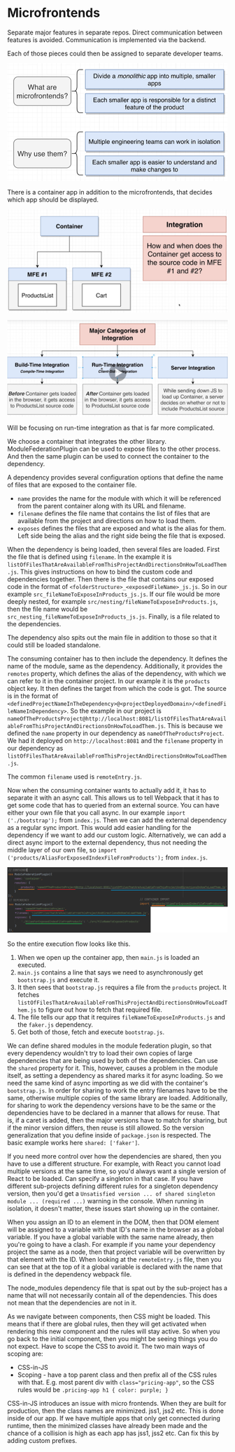 # Microfrontends

Separate major features in separate repos. Direct communication between
features is avoided. Communication is implemented via the backend.

Each of those pieces could then be assigned to separate developer teams.

![alt text](microfrontends.PNG)

There is a container app in addition to the microfrontends, that decides
which app should be displayed.

![alt text](mfe-integration.PNG)

![alt text](mfe-integrations.PNG)

Will be focusing on run-time integration as that is far more complicated.

We choose a container that integrates the other library.
ModuleFederationPlugin can be used to expose files to the other
process. And then the same plugin can be used to connect the container to
the dependency.

A dependency provides several configuration options that define the name of 
files that are exposed to the container file.
* `name` provides the name for the module with which it will be referenced
from the parent container along with its URL and filename.
* `filename` defines the file name that contains the list of files that
are available from the project and directions on how to load them.
* `exposes` defines the files that are exposed and what is the alias for them.
Left side being the alias and the right side being the file that is
exposed.

When the dependency is being loaded, then several files are loaded. First the
file that is defined using `filename`. In the example it is 
`listOfFilesThatAreAvailableFromThisProjectAndDirectionsOnHowToLoadThem.js`. 
This gives instructions on how to bind the custom code and dependencies together.
Then there is the file that contains our exposed code in the format of 
`<folderStructure>_<exposedFileName>_js.js`. So in our example `src_fileNameToExposeInProducts_js.js`.
If our file would be more deeply nested, for example `src/nesting/fileNameToExposeInProducts.js`, then
the file name would be `src_nesting_fileNameToExposeInProducts_js.js`.
Finally, is a file related to the dependencies.

The dependency also spits out the main file in addition to those so that it could
still be loaded standalone.

The consuming container has to then include the dependency. It defines the name of the module,
same as the dependency. Additionally, it provides the `remotes` property, which defines the
alias of the dependency, with which we can refer to it in the container project. In our example 
it is the `products` object key. It then defines the target from which the code is got. The source
is in the format of `<definedProjectNameInTheDependency>@<projectDeployedDomain>/<definedFileNameInDependency>`.
So the example in our project is 
`nameOfTheProductsProject@http://localhost:8081/listOfFilesThatAreAvailableFromThisProjectAndDirectionsOnHowToLoadThem.js`.
This is because we defined the `name` property in our dependency as `nameOfTheProductsProject`. We had it deployed on
`http://localhost:8081` and the `filename` property in our dependency as 
`listOfFilesThatAreAvailableFromThisProjectAndDirectionsOnHowToLoadThem.js`.

The common `filename` used is `remoteEntry.js`.

Now when the consuming container wants to actually add it, it has to separate it with an async call. This allows us to 
tell Webpack that it has to get some code that has to queried from an external source. You can have either
your own file that you call async. In our example `import ('./bootstrap');` from `index.js`. Then we can add the external
dependency as a regular sync import. This would add easier handling for the dependency if we want to add our custom logic.
Alternatively, we can add a direct async import to the external dependency, thus not needing the middle layer of our own
file, so `import ('products/AliasForExposedIndexFileFromProducts');` from `index.js`.

![alt text](module_federation_connections.PNG)

So the entire execution flow looks like this.

1. When we open up the container app, then `main.js` is loaded an executed.
2. `main.js` contains a line that says we need to asynchronously get `bootstrap.js` and execute it.
3. It then sees that `bootstrap.js` requires a file from the `products` project. It fetches 
`listOfFilesThatAreAvailableFromThisProjectAndDirectionsOnHowToLoadThem.js` to figure out how to fetch that required file.
4. The file tells our app that it requires `fileNameToExposeInProducts.js` and the `faker.js` dependency.
5. Get both of those, fetch and execute `bootstrap.js`.

We can define shared modules in the module federation plugin, so that every dependency wouldn't try to load their own
copies of large dependencies that are being used by both of the dependencies. Can use the `shared` property for it.
This, however, causes a problem in the module itself, as setting a dependency as shared marks it for async loading.
So we need the same kind of async importing as we did with the container's `bootstrap.js`. In order for sharing to
work the entry filenames have to be the same, otherwise multiple copies of the same library are loaded. Additionally,
for sharing to work the dependency versions have to be the same or the dependencies have to be declared in a manner
that allows for reuse. That is, if a caret is added, then the major versions have to match for sharing, but if the minor
version differs, then reuse is still allowed. So the version generalization that you define inside of `package.json` is
respected. The basic example works here `shared: ['faker']`. 

If you need more control over how the dependencies are shared, then you have to use a different structure. For example,
with React you cannot load multiple versions at the same time, so you'd always want a single version of React to be loaded.
Can specify a singleton in that case. If you have different sub-projects defining different rules for a singleton dependency
version, then you'd get a `Unsatisfied version ... of shared singleton module ... (required ...)` warning in the console.
When running in isolation, it doesn't matter, these issues start showing up in the container.

When you assign an ID to an element in the DOM, then that DOM element will be assigned to a variable with that ID's name
in the browser as a global variable. If you have a global variable with the same name already, then you're going to
have a clash. For example if you name your dependency project the same as a node, then that project variable will be
overwritten by that element with the ID. When looking at the `remoteEntry.js` file, then you can see that at the top of it
a global variable is declared with the name that is defined in the dependency webpack file.

The node_modules dependency file that is spat out by the sub-project has a name that will not necessarily contain all of
the dependencies. This does not mean that the dependencies are not in it.

As we navigate between components, then CSS might be loaded. This means that if there are global rules, then they will get
activated when rendering this new component and the rules will stay active. So when you go back to the initial component,
then you might be seeing things you do not expect. Have to scope the CSS to avoid it. The two main ways of scoping are:
* CSS-in-JS
* Scoping - have a top parent class and then prefix all of the CSS rules with that. E.g. most parent div with 
`class="pricing-app"`, so the CSS rules would be `.pricing-app h1 { color: purple; }`

CSS-in-JS introduces an issue with micro frontends. When they are built for production, then the class names are minimized.
jss1, jss2 etc. This is done inside of our app. If we have multiple apps that only get connected during runtime, then 
the minimized classes have already been made and the chance of a collision is high as each app has jss1, jss2 etc. Can fix
this by adding custom prefixes.
